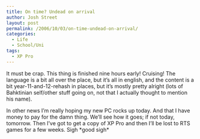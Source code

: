 ```yaml
---
title: On time? Undead on arrival
author: Josh Street
layout: post
permalink: /2006/10/03/on-time-undead-on-arrival/
categories:
  - Life
  - School/Uni
tags:
  - XP Pro
---
```

It must be crap. This thing is finished nine hours early! Cruising! The language is a bit all over the place, but it&#8217;s all in english, and the content is a bit year-11-and-12-rehash in places, but it&#8217;s mostly pretty alright (lots of Bahktinian self/other stuff going on, not that I actually thought to mention his name).

In other news I&#8217;m really hoping my new PC rocks up today. And that I have money to pay for the damn thing. We&#8217;ll see how it goes; if not today, tomorrow. Then I&#8217;ve got to get a copy of XP Pro and then I&#8217;ll be lost to RTS games for a few weeks. Sigh \*good sigh\*